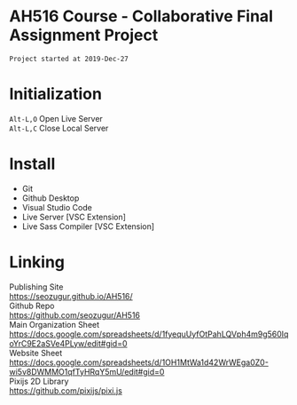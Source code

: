 # AH516 Course - Collaborative Final Assignment Project
`Project started at 2019-Dec-27`

# Initialization
`Alt-L,O` Open Live Server  
`Alt-L,C` Close Local Server  

# Install 
- Git
- Github Desktop
- Visual Studio Code
- Live Server [VSC Extension]
- Live Sass Compiler [VSC Extension]

# Linking
Publishing Site    
https://seozugur.github.io/AH516/    
Github Repo  
https://github.com/seozugur/AH516  
Main Organization Sheet    
https://docs.google.com/spreadsheets/d/1fyequUyfOtPahLQVph4m9g560IqoYrC9E2aSVe4PLyw/edit#gid=0    
Website Sheet  
https://docs.google.com/spreadsheets/d/1OH1MtWa1d42WrWEga0Z0-wi5v8DWMMO1qfTyHRqY5mU/edit#gid=0  
Pixijs 2D Library    
https://github.com/pixijs/pixi.js    
